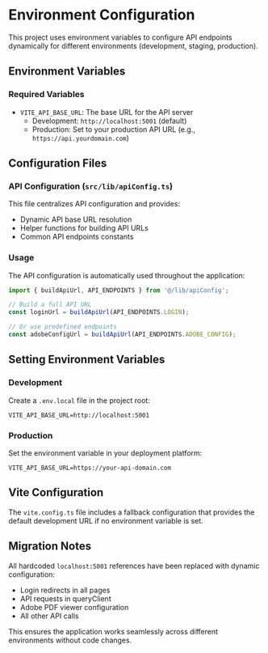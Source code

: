# Environment Configuration

This project uses environment variables to configure API endpoints dynamically for different environments (development, staging, production).

## Environment Variables

### Required Variables

- `VITE_API_BASE_URL`: The base URL for the API server
  - Development: `http://localhost:5001` (default)
  - Production: Set to your production API URL (e.g., `https://api.yourdomain.com`)

## Configuration Files

### API Configuration (`src/lib/apiConfig.ts`)

This file centralizes API configuration and provides:
- Dynamic API base URL resolution
- Helper functions for building API URLs
- Common API endpoints constants

### Usage

The API configuration is automatically used throughout the application:

```typescript
import { buildApiUrl, API_ENDPOINTS } from '@/lib/apiConfig';

// Build a full API URL
const loginUrl = buildApiUrl(API_ENDPOINTS.LOGIN);

// Or use predefined endpoints
const adobeConfigUrl = buildApiUrl(API_ENDPOINTS.ADOBE_CONFIG);
```

## Setting Environment Variables

### Development
Create a `.env.local` file in the project root:
```
VITE_API_BASE_URL=http://localhost:5001
```

### Production
Set the environment variable in your deployment platform:
```
VITE_API_BASE_URL=https://your-api-domain.com
```

## Vite Configuration

The `vite.config.ts` file includes a fallback configuration that provides the default development URL if no environment variable is set.

## Migration Notes

All hardcoded `localhost:5001` references have been replaced with dynamic configuration:
- Login redirects in all pages
- API requests in queryClient
- Adobe PDF viewer configuration
- All other API calls

This ensures the application works seamlessly across different environments without code changes.
